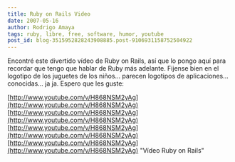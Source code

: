 ```yaml
---
title: Ruby on Rails Video
date: 2007-05-16
author: Rodrigo Amaya
tags: ruby, libre, free, software, humor, youtube
post_id: blog-3515952828243908885.post-9106931158752504922
---
```


Encontré este divertido vídeo de Ruby on Rails, así que lo pongo aquí para recordar que tengo que hablar de Ruby más adelante. Fijense bien en el logotipo de los juguetes de los niños... parecen logotipos de aplicaciones... conocidas... ja ja. Espero que les guste:

[http://www.youtube.com/v/H868NSM2yAg](http://www.youtube.com/v/H868NSM2yAg) [http://www.youtube.com/v/H868NSM2yAg](http://www.youtube.com/v/H868NSM2yAg) [http://www.youtube.com/v/H868NSM2yAg](http://www.youtube.com/v/H868NSM2yAg) [http://www.youtube.com/v/H868NSM2yAg](http://www.youtube.com/v/H868NSM2yAg)
"Vídeo Ruby on
Rails"